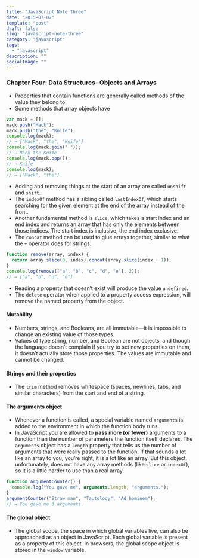 ```yaml
---
title: "JavaScript Note Three"
date: "2015-07-07"
template: "post"
draft: false
slug: "javascript-note-three"
category: "javascript"
tags:
  - "javascript"
description: ""
socialImage: ""
---
```


### Chapter Four: Data Structures- Objects and Arrays

- Properties that contain functions are generally called methods of the value they belong to.
- Some methods that array objects have

```javascript
var mack = [];
mack.push("Mack");
mack.push("the", "Knife");
console.log(mack);
// → ["Mack", "the", "Knife"]
console.log(mack.join(" "));
// → Mack the Knife
console.log(mack.pop());
// → Knife
console.log(mack);
// → ["Mack", "the"]
```

- Adding and removing things at the start of an array are called `unshift` and `shift`.
- The `indexOf` method has a sibling called `lastIndexOf`, which starts searching for the given element at the end of the array instead of the front.
- Another fundamental method is `slice`, which takes a start index and an end index and returns an array that has only the elements between those indices. The start index is inclusive, the end index exclusive.
- The `concat` method can be used to glue arrays together, similar to what the `+` operator does for strings.

```javascript
function remove(array, index) {
  return array.slice(0, index).concat(array.slice(index + 1));
}
console.log(remove(["a", "b", "c", "d", "e"], 2));
// → ["a", "b", "d", "e"]
```

- Reading a property that doesn’t exist will produce the value `undefined`.
- The `delete` operator when applied to a property access expression, will remove the named property from the object.

#### Mutability

- Numbers, strings, and Booleans, are all immutable—it is impossible to change an existing value of those types.
- Values of type string, number, and Boolean are not objects, and though the language doesn’t complain if you try to set new properties on them, it doesn’t actually store those properties. The values are immutable and cannot be changed.

#### Strings and their properties

- The `trim` method removes whitespace (spaces, newlines, tabs, and similar characters) from the start and end of a string.

#### The arguments object

- Whenever a function is called, a special variable named `arguments` is added to the environment in which the function body runs.
- In JavaScript you are allowed to **pass more (or fewer)** arguments to a function than the number of parameters the function itself declares.
  The `arguments` object has a `length` property that tells us the number of arguments that were really passed to the function.
  If that sounds a lot like an array to you, you’re right, it is a lot like an array. But this object, unfortunately, does not have any array methods (like `slice` or `indexOf`), so it is a little harder to use than a real array.

```javascript
function argumentCounter() {
  console.log("You gave me", arguments.length, "arguments.");
}
argumentCounter("Straw man", "Tautology", "Ad hominem");
// → You gave me 3 arguments.
```

#### The global object

- The global scope, the space in which global variables live, can also be approached as an object in JavaScript. Each global variable is present as a property of this object. In browsers, the global scope object is stored in the `window` variable.
